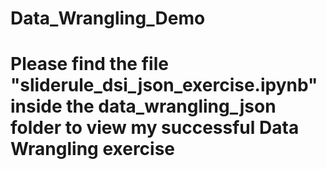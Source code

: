 # Data_Wrangling_Demo

# Please find the file "sliderule_dsi_json_exercise.ipynb" inside the data_wrangling_json folder to view my successful Data Wrangling exercise
